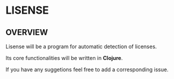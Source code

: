 # LISENSE

## OVERVIEW

Lisense will be a program for automatic detection of licenses.

Its core functionalities will be written in **Clojure**.

If you have any suggetions feel free to add a corresponding issue.


